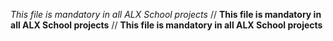 *This file is mandatory in all ALX School projects* //
**This file is mandatory in all ALX School projects**  //
__This file is mandatory in all ALX School projects__
